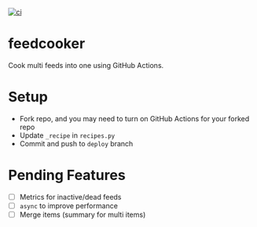 [![ci](https://github.com/RoCry/feedcooker/actions/workflows/ci.yml/badge.svg)](https://github.com/RoCry/feedcooker/actions)

# feedcooker

Cook multi feeds into one using GitHub Actions.

# Setup

- Fork repo, and you may need to turn on GitHub Actions for your forked repo
- Update `_recipe` in `recipes.py`
- Commit and push to `deploy` branch

# Pending Features

- [ ] Metrics for inactive/dead feeds
- [ ] `async` to improve performance
- [ ] Merge items (summary for multi items)
